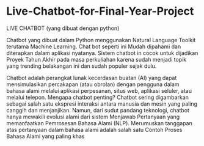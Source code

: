 # Live-Chatbot-for-Final-Year-Project
<p>LIVE CHATBOT (yang dibuat dengan python)</p>
<p>Chatbot yang dibuat dalam Python menggunakan Natural Language Toolkit terutama Machine Learning. Chat bot seperti ini Mudah dipahami dan diterapkan dalam aplikasi nyatanya. Sistem chatbot in cocok untuk dijadikan Proyek Tahun Akhir pada masa perkuliahan karena sudah menjadi topik yang trending belakangan ini dan sudah populer sejak dulu.</p>
<p>Chatbot adalah perangkat lunak kecerdasan buatan (AI) yang dapat mensimulasikan percakapan (atau obrolan) dengan pengguna dalam bahasa alami melalui aplikasi perpesanan, situs web, aplikasi seluler, atau melalui telepon. Mengapa chatbot penting? Chatbot sering digambarkan sebagai salah satu ekspresi interaksi antara manusia dan mesin yang paling canggih dan menjanjikan. Namun, dari sudut pandang teknologi, chatbot hanya mewakili evolusi alami dari sistem Menjawab Pertanyaan yang memanfaatkan Pemrosesan Bahasa Alami (NLP). Merumuskan tanggapan atas pertanyaan dalam bahasa alami adalah salah satu Contoh Proses Bahasa Alami yang paling khas</p>
